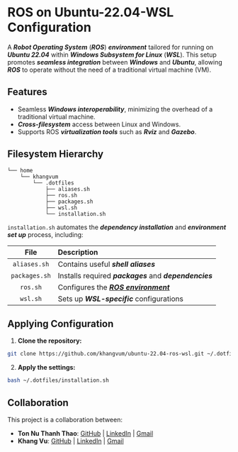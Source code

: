 # ROS on Ubuntu-22.04-WSL Configuration

A **_Robot Operating System_** (**_ROS_**) **_environment_** tailored for running on **_Ubuntu 22.04_** within **_Windows Subsystem for Linux_** (**_WSL_**). This setup promotes **_seamless integration_** between **_Windows_** and **_Ubuntu_**, allowing **_ROS_** to operate without the need of a traditional virtual machine (VM).

## Features

-   Seamless **_Windows interoperability_**, minimizing the overhead of a traditional virtual machine.
-   **_Cross-filesystem_** access between Linux and Windows.
-   Supports ROS **_virtualization tools_** such as **_Rviz_** and **_Gazebo_**.

## Filesystem Hierarchy

```
└── home
    └── khangvum
        └── .dotfiles
            ├── aliases.sh
            ├── ros.sh
            ├── packages.sh
            ├── wsl.sh
            └── installation.sh
```

`installation.sh` automates the **_dependency installation_** and **_environment set up_** process, including:

File            |Description
:--------------:|:----------
`aliases.sh`    | Contains useful **_shell aliases_**
`packages.sh`   | Installs required **_packages_** and **_dependencies_**
`ros.sh`        | Configures the **_[ROS environment](https://docs.ros.org/en/humble/Installation/Ubuntu-Install-Debs.html)_**
`wsl.sh`        | Sets up **_WSL-specific_** configurations

## Applying Configuration

1.  **Clone the repository:**

```bash
git clone https://github.com/khangvum/ubuntu-22.04-ros-wsl.git ~/.dotfiles
```

2.  **Apply the settings:**

```bash
bash ~/.dotfiles/installation.sh
```

## Collaboration

This project is a collaboration between:

-   **Ton Nu Thanh Thao**: [GitHub](https://github.com/thaoton1910) | [LinkedIn](https://www.linkedin.com/in/ton-nu-thanh-thao/) | [Gmail](mailto:thaoton1910@gmail.com)
-   **Khang Vu**: [GitHub](https://github.com/khangvum) | [LinkedIn](https://www.linkedin.com/in/khangvum/) | [Gmail](mailto:manhkhang0305@gmail.com)